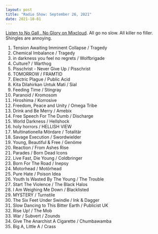 ```yaml
---
layout: post
title: "Radio Show: September 26, 2021"
date: 2021-10-01
---
```


[Listen to No Gall . No Glory on Mixcloud](https://www.mixcloud.com/jimshreds/september-26-2021-no-gall-no-glory-wkdu-philadelphia-917fm/). All go no slow. All killer no filler. Shingles are annoying.

1. Tension Awaiting Imminent Collapse / Tragedy
2. Chemical Imbalance / Tragedy
3. in darkness you feel no regrets / Wolfbrigade
4. Culture? / Warthog
5. Pisschrist - Never Give Up / Pisschrist
6. TOMORROW / FRAMTID
7. Electric Plague / Public Acid
8. Kita Dilahirkan Untuk Mati / Sial
9. Feeding Time / Stingray
10. Paranoid / Kromosom
11. Hiroshima / Korrosive
12. Freedom, Peace and Unity / Omega Tribe
13. Drink and Be Merry / Amebix
14. Free Speech For The Dumb / Discharge
15. World Darkness / Hellshock
16. holy horrors / HELLISH VIEW
17. Multinationella Mördare / Totalitär
18. Savage Execution / Swordwielder
19. Young, Beautiful & Free / Genöme
20. Reaction / From Ashes Rise
21. Parades / Born Dead Icons
22. Live Fast, Die Young / Coldbringer
23. Born For The Road / Inepsy
24. Motorhead / Motörhead
25. Pure Hate / Poison Idea
26. Youth Is Wasted By The Young / The Trouble
27. Start The Violence / The Black Halos
28. I Am Weighing Me Down / Blacklisted
29. MYSTERY / Turnstile
30. The Six Feet Under Swindle / Ink & Dagger
31. Slow Dancing to This Bitter Earth / Publicist UK
32. Rise Up! / The Mob
33. War / Subvert / Zounds
34. Give The Anarchist A Cigarette / Chumbawamba
35. Big A, Little A / Crass
